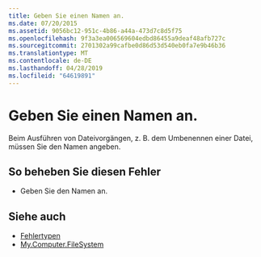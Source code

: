 ```yaml
---
title: Geben Sie einen Namen an.
ms.date: 07/20/2015
ms.assetid: 9056bc12-951c-4b86-a44a-473d7c8d5f75
ms.openlocfilehash: 9f3a3ea006569604edbd86455a9deaf48afb727c
ms.sourcegitcommit: 2701302a99cafbe0d86d53d540eb0fa7e9b46b36
ms.translationtype: MT
ms.contentlocale: de-DE
ms.lasthandoff: 04/28/2019
ms.locfileid: "64619891"
---
```

# <a name="you-must-specify-a-name"></a>Geben Sie einen Namen an.
Beim Ausführen von Dateivorgängen, z. B. dem Umbenennen einer Datei, müssen Sie den Namen angeben.  
  
## <a name="to-correct-this-error"></a>So beheben Sie diesen Fehler  
  
- Geben Sie den Namen an.  
  
## <a name="see-also"></a>Siehe auch

- [Fehlertypen](../../visual-basic/programming-guide/language-features/error-types.md)
- [My.Computer.FileSystem](xref:Microsoft.VisualBasic.FileIO.FileSystem)
